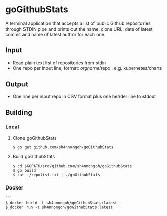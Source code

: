 # goGithubStats
A terminal application that accepts a list of public Github repositories through STDIN pipe and prints out the name, clone URL, date of latest commit and name of latest author for each one.

## Input
- Read plain text list of repositories from stdin
- One repo per input line, format: $orgname/$repo , e.g. kubernetes/charts
## Output
- One line per input repo in CSV format plus one header line to stdout

## Building

### Local

1. Clone goGithubStats

    ```
    $ go get github.com/sh4nnongoh/goGithubStats
    ```

1. Build goGithubStats

    ```
    $ cd $GOPATH/src/github.com/sh4nnongoh/goGithubStats
    $ go build
    $ cat ./repolist.txt | ./goGithubStats
    ```

### Docker
    ```
    $ docker build -t sh4nnongoh/goGithubStats:latest .
    $ docker run -t sh4nnongoh/goGithubStats:latest
    ```